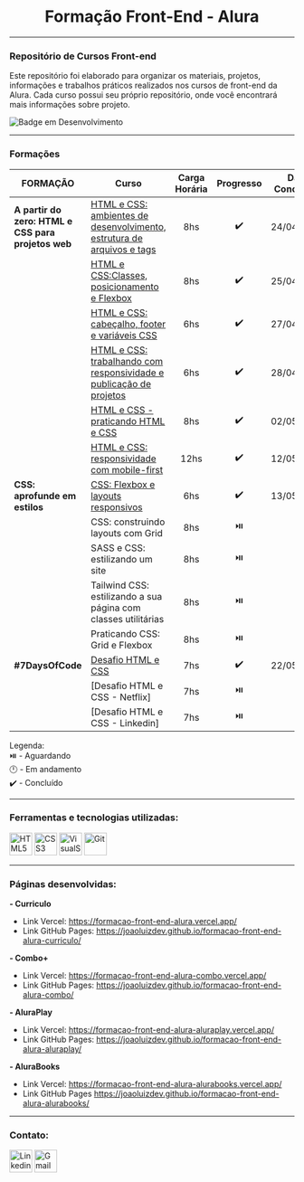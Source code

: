<h1 align="center"> Formação Front-End - Alura </h1>

---
### Repositório de Cursos Front-end

Este repositório foi elaborado para organizar os materiais, projetos, informações e trabalhos práticos realizados nos cursos de front-end da Alura. Cada curso possui seu próprio repositório, onde você encontrará mais informações sobre projeto.

![Badge em Desenvolvimento](http://img.shields.io/static/v1?label=STATUS&message=EM%20DESENVOLVIMENTO&color=orange&style=for-the-badge)


---
### Formações

| FORMAÇÃO | Curso | Carga Horária | Progresso | Data Conclusão |
|----------|-------|:---------------:|:-----------:|:----------------:|
| **A partir do zero: HTML e CSS para projetos web** | [HTML e CSS: ambientes de desenvolvimento, estrutura de arquivos e tags](https://github.com/JoaoLuizDev/formacao-front-end-alura-curriculo) | 8hs | ✔️ | 24/04/2024 |
| | [HTML e CSS:Classes, posicionamento e Flexbox](https://github.com/JoaoLuizDev/formacao-front-end-alura-curriculo) | 8hs | ✔️ | 25/04/2024 |
| | [HTML e CSS: cabeçalho, footer e variáveis CSS](https://github.com/JoaoLuizDev/formacao-front-end-alura-curriculo) | 6hs | ✔️ | 27/04/2024 |
| | [HTML e CSS: trabalhando com responsividade e publicação de projetos](https://github.com/JoaoLuizDev/formacao-front-end-alura-curriculo) | 6hs | ✔️ | 28/04/2024 |
| | [HTML e CSS - praticando HTML e CSS](https://github.com/JoaoLuizDev/formacao-front-end-alura-combo) | 8hs | ✔️ | 02/05/2024 |
| | [HTML e CSS: responsividade com mobile-first](https://github.com/JoaoLuizDev/formacao-front-end-alura-aluraplay) | 12hs | ✔️ | 12/05/2023 |
| **CSS: aprofunde em estilos** | [CSS: Flexbox e layouts responsivos](https://github.com/JoaoLuizDev/formacao-front-end-alura-alurabooks) | 6hs| ✔️ | 13/05/2024 |
| | CSS: construindo layouts com Grid | 8hs | ⏯️ | |
| | SASS e CSS: estilizando um site | 8hs | ⏯️ | |
| | Tailwind CSS: estilizando a sua página com classes utilitárias | 8hs | ⏯️ | |
| | Praticando CSS: Grid e Flexbox | 8hs | ⏯️ | |
| **#7DaysOfCode**  | [Desafio HTML e CSS](https://github.com/JoaoLuizDev/desafio-alura-html-css) | 7hs | ✔️ | 22/05/2024 |
| | [Desafio HTML e CSS - Netflix] | 7hs | ⏯️ | |
| | [Desafio HTML e CSS - Linkedin] | 7hs | ⏯️ | |



Legenda:  
⏯️ - Aguardando  
🕛 - Em andamento  
✔️ - Concluído  


---
### Ferramentas e tecnologias utilizadas:
  <div style= "display:inline-block;">
    <img src="https://cdn.jsdelivr.net/gh/devicons/devicon/icons/html5/html5-original.svg" title="HTML5" alt="HTML5" width="40" height="40"/> 
    <img src="https://cdn.jsdelivr.net/gh/devicons/devicon/icons/css3/css3-original.svg" title="CSS3" alt="CSS3" width="40" height="40"/>
    <img src="https://cdn.jsdelivr.net/gh/devicons/devicon/icons/vscode/vscode-original.svg" title="VisualStudio Code" alt="VisualStudio Code" width="40" height="40"/>
    <img src="https://cdn.jsdelivr.net/gh/devicons/devicon/icons/git/git-original.svg" title="Git" alt="Git" width="40" height="40"/>
  </div>
  
<br>

---
### Páginas desenvolvidas:

**- Curriculo**
  - Link Vercel: https://formacao-front-end-alura.vercel.app/
  - Link GitHub Pages: https://joaoluizdev.github.io/formacao-front-end-alura-curriculo/

**- Combo+**
  - Link Vercel: https://formacao-front-end-alura-combo.vercel.app/
  - Link GitHub Pages: https://joaoluizdev.github.io/formacao-front-end-alura-combo/

**- AluraPlay**
  - Link Vercel: https://formacao-front-end-alura-aluraplay.vercel.app/
  - Link GitHub Pages: https://joaoluizdev.github.io/formacao-front-end-alura-aluraplay/

**- AluraBooks**
  - Link Vercel: https://formacao-front-end-alura-alurabooks.vercel.app/
  - Link GitHub Pages https://joaoluizdev.github.io/formacao-front-end-alura-alurabooks/  

---
### Contato:
  <div style="display=inline-block"> 
    <a href="https://www.linkedin.com/in/joaoluizbr/" target="_blank"><img height=40 title="Linkedin" alt="Linkedin" src="https://cdn.jsdelivr.net/gh/devicons/devicon/icons/linkedin/linkedin-original.svg" /></a> 
    <a href = "mailto:joaoluizcienciacomp@gmail.com"><img title="Gmail" alt="Gmail"  height=40 src="https://icongr.am/simple/gmail.svg?size=128&color=currentColor&colored=true" target="_blank"></a>
  </div>
